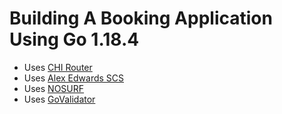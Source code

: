 # Building A Booking Application Using Go 1.18.4

- Uses [CHI Router](github.com/go-chi/chi/v5)
- Uses [Alex Edwards SCS](github.com/alexedwards/scs/v2)
- Uses [NOSURF](github.com/justinas/nosurf)
- Uses [GoValidator](github.com/asaskevich/govalidator)

